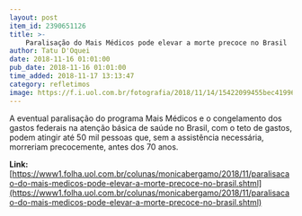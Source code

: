 ```yaml
---
layout: post
item_id: 2390651126
title: >-
    Paralisação do Mais Médicos pode elevar a morte precoce no Brasil
author: Tatu D'Oquei
date: 2018-11-16 01:01:00
pub_date: 2018-11-16 01:01:00
time_added: 2018-11-17 13:13:47
category: refletimos
image: https://f.i.uol.com.br/fotografia/2018/11/14/15422099455bec41996a3d0_1542209945_3x2_rt.jpg
---
```


A eventual paralisação do programa Mais Médicos e o congelamento dos gastos federais na atenção básica de saúde no Brasil, com o teto de gastos, podem atingir até 50 mil pessoas que, sem a assistência necessária, morreriam precocemente, antes dos 70 anos.

**Link:** [https://www1.folha.uol.com.br/colunas/monicabergamo/2018/11/paralisacao-do-mais-medicos-pode-elevar-a-morte-precoce-no-brasil.shtml](https://www1.folha.uol.com.br/colunas/monicabergamo/2018/11/paralisacao-do-mais-medicos-pode-elevar-a-morte-precoce-no-brasil.shtml)

